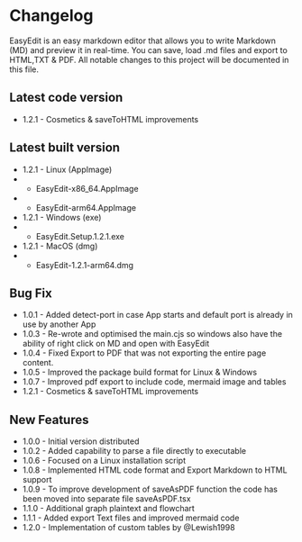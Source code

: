 # Changelog

EasyEdit is an easy markdown editor that allows you to write Markdown (MD) and preview it in real-time. You can save, load .md files and export to HTML,TXT & PDF. All notable changes to this project will be documented in this file.

## Latest code version
- 1.2.1 - Cosmetics & saveToHTML improvements

## Latest built version
- 1.2.1 - Linux (AppImage)
- - EasyEdit-x86_64.AppImage
- - EasyEdit-arm64.AppImage
- 1.2.1 - Windows (exe)
- - EasyEdit.Setup.1.2.1.exe
- 1.2.1 - MacOS (dmg)
- - EasyEdit-1.2.1-arm64.dmg

## Bug Fix
- 1.0.1 - Added detect-port in case App starts and default port is already in use by another App
- 1.0.3 - Re-wrote and optimised the main.cjs so windows also have the ability of right click on MD and open with EasyEdit
- 1.0.4 - Fixed Export to PDF that was not exporting the entire page content.
- 1.0.5 - Improved the package build format for Linux & Windows
- 1.0.7 - Improved pdf export to include code, mermaid image and tables
- 1.2.1 - Cosmetics & saveToHTML improvements

## New Features
- 1.0.0 - Initial version distributed
- 1.0.2 - Added capability to parse a file directly to executable
- 1.0.6 - Focused on a Linux installation script
- 1.0.8 - Implemented HTML code format and Export Markdown to HTML support
- 1.0.9 - To improve development of saveAsPDF function the code has been moved into separate file saveAsPDF.tsx
- 1.1.0 - Additional graph plaintext and flowchart
- 1.1.1 - Added export Text files and improved mermaid code
- 1.2.0 - Implementation of custom tables by @Lewish1998
